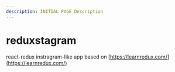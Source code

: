 ```yaml
---
description: INITIAL PAGE Description
---
```


# reduxstagram



react-redux instragram-like app based on [https://learnredux.com/](https://learnredux.com/)

